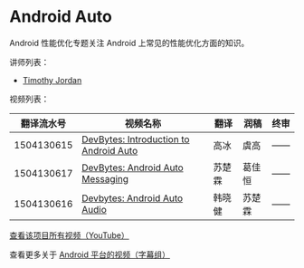 # Android Auto

Android 性能优化专题关注 Android 上常见的性能优化方面的知识。

讲师列表：

*   [Timothy Jordan](https://plus.google.com/+TimothyJordan)

 
视频列表：

| 翻译流水号 | 视频名称 | 翻译 | 润稿 | 终审 |
| -- | -- | -- | -- | -- |
| 1504130615 | [DevBytes: Introduction to Android Auto](http://pub.gfansub.com/Android/003-Android-Auto/1504130615-introduction-to-android-auto.html)  | 高冰 | 虞高 | —— |
| 1504130617 | [DevBytes: Android Auto Messaging](http://pub.gfansub.com/Android/003-Android-Auto/1504130617-android-auto-messaging.html)  | 苏楚霖 | 葛佳恒 | —— |
| 1504130616 | [Devbytes: Android Auto Audio](http://pub.gfansub.com/Android/003-Android-Auto/1504130616-android-auto-audio.html)  | 韩晓健 | 苏楚霖 | —— |

[查看该项目所有视频（YouTube）](https://www.youtube.com/playlist?list=PLOU2XLYxmsIJthvMzPc1ABsPzm3ii2Vm9)

查看更多关于 [Android 平台的视频（字幕组）](http://pub.gfansub.com/Android/index.html)
